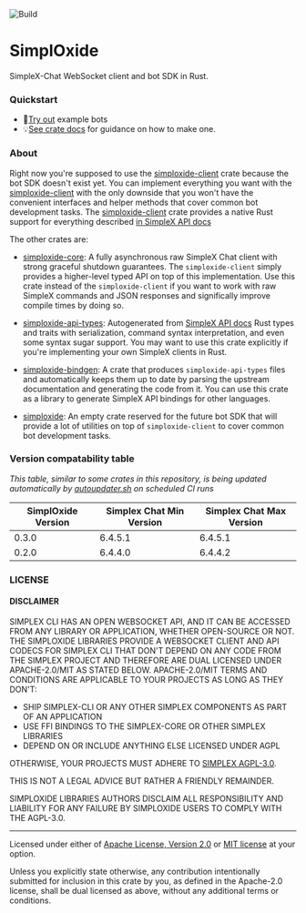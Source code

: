 ![Build](https://github.com/a1akris/simploxide/actions/workflows/rust.yml/badge.svg)

# SimplOxide

SimpleX-Chat WebSocket client and bot SDK in Rust.

### Quickstart

- 🤖[Try out](./simploxide-client) example bots
- 💡[See crate docs](https://docs.rs/simploxide-client/latest/simploxide_client/) for
  guidance on how to make one.

### About

Right now you're supposed to use the
[simploxide-client](https://crates.io/crates/simploxide-client) crate because
the bot SDK doesn't exist yet. You can implement everything you want with the
[simploxide-client](https://crates.io/crates/simploxide-client) with the only
downside that you won't have the convenient interfaces and helper methods that
cover common bot development tasks. The [simploxide-client](https://crates.io/crates/simploxide-client)
crate provides a native Rust support for everything described
[in SimpleX API docs](https://github.com/simplex-chat/simplex-chat/tree/stable/bots)

The other crates are:

- [simploxide-core](https://crates.io/crates/simploxide-core): A fully
  asynchronous raw SimpleX Chat client with strong graceful shutdown
  guarantees. The `simploxide-client` simply provides a higher-level typed API
  on top of this implementation. Use this crate instead of the
  `simploxide-client` if you want to work with raw SimpleX commands and JSON
  responses and significally improve compile times by doing so.

- [simploxide-api-types](./simploxide-api-types): Autogenerated from [SimpleX
  API docs](https://github.com/simplex-chat/simplex-chat/tree/stable/bots) Rust
  types and traits with serialization, command syntax interpretation, and even
  some syntax sugar support. You may want to use this crate explicitly if
  you're implementing your own SimpleX clients in Rust.

- [simploxide-bindgen](./simploxide-bindgen): A crate that produces
  `simploxide-api-types` files and automatically keeps them up to date by
  parsing the upstream documentation and generating the code from it. You can
  use this crate as a library to generate SimpleX API bindings for other
  languages.

- [simploxide](./simploxide): An empty crate reserved for the future bot SDK
  that will provide a lot of utilities on top of `simploxide-client` to cover
  common bot development tasks.


### Version compatability table

_This table, similar to some crates in this repository, is being updated
automatically by [autoupdater.sh](./autoupdater.sh) on scheduled CI runs_

| SimplOxide Version | Simplex Chat Min Version | Simplex Chat Max Version |
| ------------------ | ------------------------ | ------------------------ |
| 0.3.0              | 6.4.5.1                  | 6.4.5.1                  |
| 0.2.0              | 6.4.4.0                  | 6.4.4.2                  |


### LICENSE

#### DISCLAIMER

SIMPLEX CLI HAS AN OPEN WEBSOCKET API, AND IT CAN BE ACCESSED FROM ANY LIBRARY
OR APPLICATION, WHETHER OPEN-SOURCE OR NOT. THE SIMPLOXIDE LIBRARIES PROVIDE A
WEBSOCKET CLIENT AND API CODECS FOR SIMPLEX CLI THAT DON'T DEPEND ON ANY CODE
FROM THE SIMPLEX PROJECT AND THEREFORE ARE DUAL LICENSED UNDER APACHE-2.0/MIT
AS STATED BELOW. APACHE-2.0/MIT TERMS AND CONDITIONS ARE APPLICABLE TO YOUR
PROJECTS AS LONG AS THEY DON'T:

- SHIP SIMPLEX-CLI OR ANY OTHER SIMPLEX COMPONENTS AS PART OF AN APPLICATION
- USE FFI BINDINGS TO THE SIMPLEX-CORE OR OTHER SIMPLEX LIBRARIES
- DEPEND ON OR INCLUDE ANYTHING ELSE LICENSED UNDER AGPL

OTHERWISE, YOUR PROJECTS MUST ADHERE TO [SIMPLEX
AGPL-3.0](https://github.com/simplex-chat/simplex-chat/blob/stable/LICENSE).


THIS IS NOT A LEGAL ADVICE BUT RATHER A FRIENDLY REMAINDER.

SIMPLOXIDE LIBRARIES AUTHORS DISCLAIM ALL RESPONSIBILITY AND LIABILITY FOR ANY
FAILURE BY SIMPLOXIDE USERS TO COMPLY WITH THE AGPL-3.0.

---

Licensed under either of [Apache License, Version 2.0](LICENSE-APACHE) or [MIT
license](LICENSE-MIT) at your option.

Unless you explicitly state otherwise, any contribution intentionally submitted
for inclusion in this crate by you, as defined in the Apache-2.0 license, shall
be dual licensed as above, without any additional terms or conditions.

